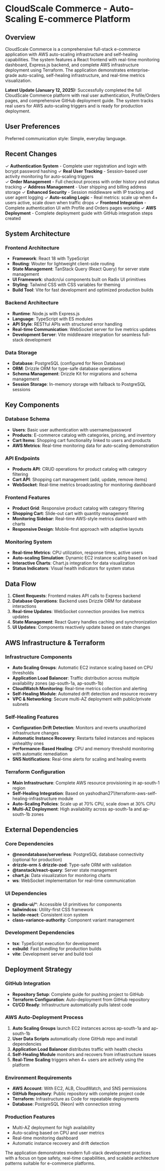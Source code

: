 # CloudScale Commerce - Auto-Scaling E-commerce Platform

## Overview

CloudScale Commerce is a comprehensive full-stack e-commerce application with AWS auto-scaling infrastructure and self-healing capabilities. The system features a React frontend with real-time monitoring dashboard, Express.js backend, and complete AWS infrastructure deployment using Terraform. The application demonstrates enterprise-grade auto-scaling, self-healing infrastructure, and real-time metrics visualization.

**Latest Update (January 12, 2025):** Successfully completed the full CloudScale Commerce platform with real user authentication, Profile/Orders pages, and comprehensive GitHub deployment guide. The system tracks real users for AWS auto-scaling triggers and is ready for production deployment.

## User Preferences

Preferred communication style: Simple, everyday language.

## Recent Changes

✓ **Authentication System** - Complete user registration and login with bcrypt password hashing
✓ **Real User Tracking** - Session-based user activity monitoring for auto-scaling triggers  
✓ **Order Management** - Full checkout process with order history and status tracking
✓ **Address Management** - User shipping and billing address storage
✓ **Enhanced Security** - Session middleware with IP tracking and user agent logging
✓ **Auto-scaling Logic** - Real metrics: scale up when 4+ users active, scale down when traffic drops
✓ **Frontend Integration** - Complete authentication UI with Profile and Orders pages working
✓ **AWS Deployment** - Complete deployment guide with GitHub integration steps created

## System Architecture

### Frontend Architecture
- **Framework**: React 18 with TypeScript
- **Routing**: Wouter for lightweight client-side routing
- **State Management**: TanStack Query (React Query) for server state management
- **UI Framework**: shadcn/ui components built on Radix UI primitives
- **Styling**: Tailwind CSS with CSS variables for theming
- **Build Tool**: Vite for fast development and optimized production builds

### Backend Architecture
- **Runtime**: Node.js with Express.js
- **Language**: TypeScript with ES modules
- **API Style**: RESTful APIs with structured error handling
- **Real-time Communication**: WebSocket server for live metrics updates
- **Development Server**: Vite middleware integration for seamless full-stack development

### Data Storage
- **Database**: PostgreSQL (configured for Neon Database)
- **ORM**: Drizzle ORM for type-safe database operations
- **Schema Management**: Drizzle Kit for migrations and schema management
- **Session Storage**: In-memory storage with fallback to PostgreSQL sessions

## Key Components

### Database Schema
- **Users**: Basic user authentication with username/password
- **Products**: E-commerce catalog with categories, pricing, and inventory
- **Cart Items**: Shopping cart functionality linked to users and products
- **AWS Metrics**: Real-time monitoring data for auto-scaling demonstration

### API Endpoints
- **Products API**: CRUD operations for product catalog with category filtering
- **Cart API**: Shopping cart management (add, update, remove items)
- **WebSocket**: Real-time metrics broadcasting for monitoring dashboard

### Frontend Features
- **Product Grid**: Responsive product catalog with category filtering
- **Shopping Cart**: Slide-out cart with quantity management
- **Monitoring Sidebar**: Real-time AWS-style metrics dashboard with charts
- **Responsive Design**: Mobile-first approach with adaptive layouts

### Monitoring System
- **Real-time Metrics**: CPU utilization, response times, active users
- **Auto-scaling Simulation**: Dynamic EC2 instance scaling based on load
- **Interactive Charts**: Chart.js integration for data visualization
- **Status Indicators**: Visual health indicators for system status

## Data Flow

1. **Client Requests**: Frontend makes API calls to Express backend
2. **Database Operations**: Backend uses Drizzle ORM for database interactions
3. **Real-time Updates**: WebSocket connection provides live metrics updates
4. **State Management**: React Query handles caching and synchronization
5. **UI Updates**: Components reactively update based on state changes

## AWS Infrastructure & Terraform

### Infrastructure Components
- **Auto Scaling Groups**: Automatic EC2 instance scaling based on CPU thresholds
- **Application Load Balancer**: Traffic distribution across multiple availability zones (ap-south-1a, ap-south-1b)
- **CloudWatch Monitoring**: Real-time metrics collection and alerting
- **Self-Healing Module**: Automated drift detection and resource recovery
- **VPC & Networking**: Secure multi-AZ deployment with public/private subnets

### Self-Healing Features
- **Configuration Drift Detection**: Monitors and reverts unauthorized infrastructure changes
- **Automatic Instance Recovery**: Restarts failed instances and replaces unhealthy ones
- **Performance-Based Healing**: CPU and memory threshold monitoring with automatic remediation
- **SNS Notifications**: Real-time alerts for scaling and healing events

### Terraform Configuration
- **Main Infrastructure**: Complete AWS resource provisioning in ap-south-1 region
- **Self-Healing Integration**: Based on yashodhan271/terraform-aws-self-healing-infrastructure module
- **Auto-Scaling Policies**: Scale up at 70% CPU, scale down at 30% CPU
- **Multi-AZ Deployment**: High availability across ap-south-1a and ap-south-1b zones

## External Dependencies

### Core Dependencies
- **@neondatabase/serverless**: PostgreSQL database connectivity (optional for production)
- **drizzle-orm** & **drizzle-zod**: Type-safe ORM with validation
- **@tanstack/react-query**: Server state management
- **chart.js**: Data visualization for monitoring charts
- **ws**: WebSocket implementation for real-time communication

### UI Dependencies
- **@radix-ui/***: Accessible UI primitives for components
- **tailwindcss**: Utility-first CSS framework
- **lucide-react**: Consistent icon system
- **class-variance-authority**: Component variant management

### Development Dependencies
- **tsx**: TypeScript execution for development
- **esbuild**: Fast bundling for production builds
- **vite**: Development server and build tool

## Deployment Strategy

### GitHub Integration
- **Repository Setup**: Complete guide for pushing project to GitHub
- **Terraform Configuration**: Auto-deployment from GitHub repository
- **CI/CD Ready**: Infrastructure automatically pulls latest code

### AWS Auto-Deployment Process
1. **Auto Scaling Groups** launch EC2 instances across ap-south-1a and ap-south-1b
2. **User Data Scripts** automatically clone GitHub repo and install dependencies
3. **Application Load Balancer** distributes traffic with health checks
4. **Self-Healing Module** monitors and recovers from infrastructure issues
5. **Real-Time Scaling** triggers when 4+ users are actively using the platform

### Environment Requirements
- **AWS Account**: With EC2, ALB, CloudWatch, and SNS permissions
- **GitHub Repository**: Public repository with complete project code
- **Terraform**: Infrastructure as Code for repeatable deployments
- **Database**: PostgreSQL (Neon) with connection string

### Production Features
- Multi-AZ deployment for high availability
- Auto-scaling based on CPU and user metrics
- Real-time monitoring dashboard
- Automatic instance recovery and drift detection

The application demonstrates modern full-stack development practices with a focus on type safety, real-time capabilities, and scalable architecture patterns suitable for e-commerce platforms.